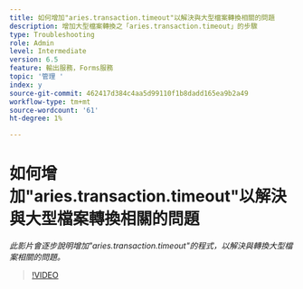 ```yaml
---
title: 如何增加"aries.transaction.timeout"以解決與大型檔案轉換相關的問題
description: 增加大型檔案轉換之「aries.transaction.timeout」的步驟
type: Troubleshooting
role: Admin
level: Intermediate
version: 6.5
feature: 輸出服務，Forms服務
topic: '管理 '
index: y
source-git-commit: 462417d384c4aa5d99110f1b8dadd165ea9b2a49
workflow-type: tm+mt
source-wordcount: '61'
ht-degree: 1%

---
```



# 如何增加&quot;aries.transaction.timeout&quot;以解決與大型檔案轉換相關的問題

*此影片會逐步說明增加&quot;aries.transaction.timeout&quot;的程式，以解決與轉換大型檔案相關的問題。*

>[!VIDEO](https://video.tv.adobe.com/v/335502?quality=9&learn=on)
